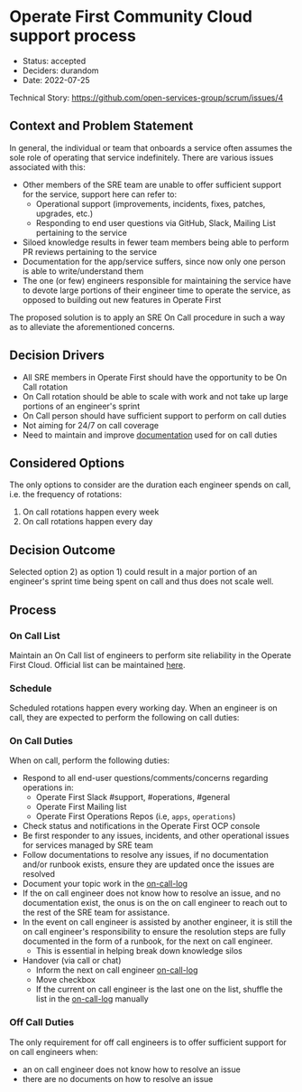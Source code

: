# Operate First Community Cloud support process

* Status: accepted
* Deciders: durandom
* Date: 2022-07-25

Technical Story: https://github.com/open-services-group/scrum/issues/4

## Context and Problem Statement

In general, the individual or team that onboards a service often assumes the sole role of operating that service indefinitely. There are various issues associated with this:

* Other members of the SRE team are unable to offer sufficient support for the service, support here can refer to:
  * Operational support (improvements, incidents, fixes, patches, upgrades, etc.)
  * Responding to end user questions via GitHub, Slack, Mailing List pertaining to the service
* Siloed knowledge results in fewer team members being able to perform PR reviews pertaining to the service
* Documentation for the app/service suffers, since now only one person is able to write/understand them
* The one (or few) engineers responsible for maintaining the service have to devote large portions of their engineer time to operate the service, as opposed to building out new features in Operate First

The proposed solution is to apply an SRE On Call procedure in such a way as to alleviate the aforementioned concerns.

## Decision Drivers

* All SRE members in Operate First should have the opportunity to be On Call rotation
* On Call rotation should be able to scale with work and not take up large portions of an engineer's sprint
* On Call person should have sufficient support to perform on call duties
* Not aiming for 24/7 on call coverage
* Need to maintain and improve [documentation][docs] used for on call duties

## Considered Options

The only options to consider are the duration each engineer spends on call, i.e. the frequency of rotations:

1) On call rotations happen every week
2) On call rotations happen every day

## Decision Outcome

Selected option 2) as option 1) could result in a major portion of an engineer's sprint time being spent on call and thus does not scale well.

## Process

### On Call List

Maintain an On Call list of engineers to perform site reliability in the Operate First Cloud. Official list can be maintained [here][on-call-list].

### Schedule

Scheduled rotations happen every working day. When an engineer is on call, they are expected to perform the following on call duties:

### On Call Duties

When on call, perform the following duties:

* Respond to all end-user questions/comments/concerns regarding operations in:
  * Operate First Slack #support, #operations, #general
  * Operate First Mailing list
  * Operate First Operations Repos (i.e, `apps`, `operations`)
* Check status and notifications in the Operate First OCP console 
* Be first responder to any issues, incidents, and other operational issues for services managed by SRE team
* Follow documentations to resolve any issues, if no documentation and/or runbook exists, ensure they are updated once the issues are resolved
* Document your topic work in the [on-call-log]
* If the on call engineer does not know how to resolve an issue, and no documentation exist, the onus is on the on call engineer to reach out to the rest of the SRE team for assistance.
* In the event on call engineer is assisted by another engineer, it is still the on call engineer's responsibility to ensure the resolution steps are fully documented in the form of a runbook, for the next on call engineer.
  * This is essential in helping break down knowledge silos
* Handover (via call or chat)
  * Inform the next on call engineer [on-call-log]
  * Move checkbox
  * If the current on call engineer is the last one on the list, shuffle the list in the [on-call-log] manually

### Off Call Duties

The only requirement for off call engineers is to offer sufficient support for on call engineers when:

* an on call engineer does not know how to resolve an issue
* there are no documents on how to resolve an issue

[on-call-list]: https://github.com/operate-first/apps/blob/master/slack-first/overlays/moc/smaug/config.yaml#L4
[on-call-log]: https://hackmd.io/SHcaWaXLS56Fo2Wr9cRfxg
[docs]: https://www.operate-first.cloud/apps/CONTRIBUTING.html
